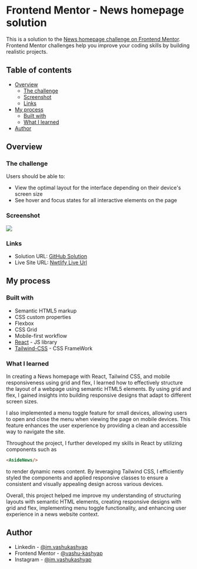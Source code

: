 # Frontend Mentor - News homepage solution

This is a solution to the [News homepage challenge on Frontend Mentor](https://www.frontendmentor.io/challenges/news-homepage-H6SWTa1MFl). Frontend Mentor challenges help you improve your coding skills by building realistic projects. 

## Table of contents

- [Overview](#overview)
  - [The challenge](#the-challenge)
  - [Screenshot](#screenshot)
  - [Links](#links)
- [My process](#my-process)
  - [Built with](#built-with)
  - [What I learned](#what-i-learned)
- [Author](#author)


## Overview

### The challenge

Users should be able to:

- View the optimal layout for the interface depending on their device's screen size
- See hover and focus states for all interactive elements on the page

### Screenshot

![](./newsc.png)


### Links

- Solution URL: [GitHub Solution]()
- Live Site URL: [Nwtlify Live Url](https://64ae90692562b81be790eb01--stately-brioche-379bbd.netlify.app/)

## My process

### Built with

- Semantic HTML5 markup
- CSS custom properties
- Flexbox
- CSS Grid
- Mobile-first workflow
- [React](https://reactjs.org/) - JS library
- [Tailwind-CSS](https://tailwindcss.com/) - CSS FrameWork


### What I learned

In creating a News homepage with React, Tailwind CSS, and mobile responsiveness using grid and flex, I learned how to effectively structure the layout of a webpage using semantic HTML5 elements. By using grid and flex, I gained insights into building responsive designs that adapt to different screen sizes.

I also implemented a menu toggle feature for small devices, allowing users to open and close the menu when viewing the page on mobile devices. This feature enhances the user experience by providing a clean and accessible way to navigate the site.

Throughout the project, I further developed my skills in React by utilizing components such as 
```html
<AsideNews/>
```
to render dynamic news content. By leveraging Tailwind CSS, I efficiently styled the components and applied responsive classes to ensure a consistent and visually appealing design across various devices.

Overall, this project helped me improve my understanding of structuring layouts with semantic HTML elements, creating responsive designs with grid and flex, implementing menu toggle functionality, and enhancing user experience in a news website context.





## Author

- Linkedin - [@im.vashukashyap](https://www.linkedin.com/in/im-vashukashyap/)
- Frontend Mentor - [@vashu-kashyap](https://www.frontendmentor.io/profile/vashu-kashyap)
- Instagram - [@im.vashukashyap](https://www.instagram.com/im.vashukashyap/)

